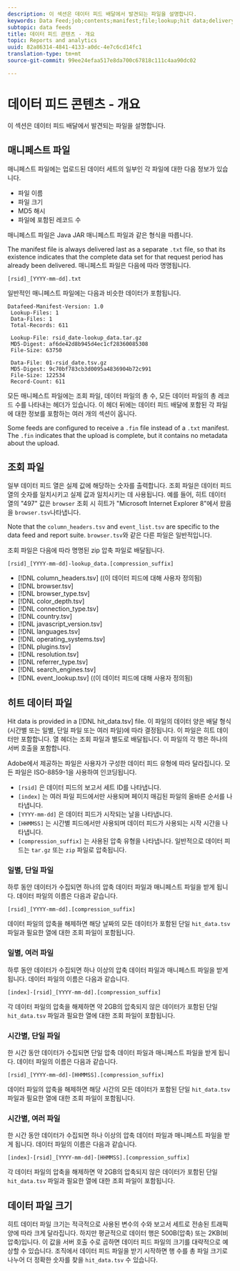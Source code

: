 ```yaml
---
description: 이 섹션은 데이터 피드 배달에서 발견되는 파일을 설명합니다.
keywords: Data Feed;job;contents;manifest;file;lookup;hit data;delivery contents
subtopic: data feeds
title: 데이터 피드 콘텐츠 - 개요
topic: Reports and analytics
uuid: 82a86314-4841-4133-a0dc-4e7c6cd14fc1
translation-type: tm+mt
source-git-commit: 99ee24efaa517e8da700c67818c111c4aa90dc02

---
```



# 데이터 피드 콘텐츠 - 개요

이 섹션은 데이터 피드 배달에서 발견되는 파일을 설명합니다.

## 매니페스트 파일

매니페스트 파일에는 업로드된 데이터 세트의 일부인 각 파일에 대한 다음 정보가 있습니다.

* 파일 이름
* 파일 크기
* MD5 해시
* 파일에 포함된 레코드 수

매니페스트 파일은 Java JAR 매니페스트 파일과 같은 형식을 따릅니다.

The manifest file is always delivered last as a separate `.txt` file, so that its existence indicates that the complete data set for that request period has already been delivered. 매니페스트 파일은 다음에 따라 명명됩니다.

```text
[rsid]_[YYYY-mm-dd].txt
```

일반적인 매니페스트 파일에는 다음과 비슷한 데이터가 포함됩니다.

```text
Datafeed-Manifest-Version: 1.0
 Lookup-Files: 1
 Data-Files: 1
 Total-Records: 611

 Lookup-File: rsid_date-lookup_data.tar.gz
 MD5-Digest: af6de42d8b945d4ec1cf28360085308
 File-Size: 63750

 Data-File: 01-rsid_date.tsv.gz
 MD5-Digest: 9c70bf783cb3d0095a4836904b72c991
 File-Size: 122534
 Record-Count: 611
```

모든 매니페스트 파일에는 조회 파일, 데이터 파일의 총 수, 모든 데이터 파일의 총 레코드 수를 나타내는 헤더가 있습니다. 이 헤더 뒤에는 데이터 피드 배달에 포함된 각 파일에 대한 정보를 포함하는 여러 개의 섹션이 옵니다.

Some feeds are configured to receive a `.fin` file instead of a `.txt` manifest. The `.fin` indicates that the upload is complete, but it contains no metadata about the upload.

## 조회 파일

일부 데이터 피드 열은 실제 값에 해당하는 숫자를 출력합니다. 조회 파일은 데이터 피드 열의 숫자를 일치시키고 실제 값과 일치시키는 데 사용됩니다. 예를 들어, 히트 데이터 열의 "497" 값은 `browser` 조회 시 히트가 "Microsoft Internet Explorer 8"에서 왔음을 `browser.tsv`나타냅니다.

Note that the `column_headers.tsv` and `event_list.tsv` are specific to the data feed and report suite. `browser.tsv`와 같은 다른 파일은 일반적입니다.

조회 파일은 다음에 따라 명명된 zip 압축 파일로 배달됩니다.

```text
[rsid]_[YYYY-mm-dd]-lookup_data.[compression_suffix]
```

* [!DNL column_headers.tsv] ((이 데이터 피드에 대해 사용자 정의됨)
* [!DNL browser.tsv]
* [!DNL browser_type.tsv]
* [!DNL color_depth.tsv]
* [!DNL connection_type.tsv]
* [!DNL country.tsv]
* [!DNL javascript_version.tsv]
* [!DNL languages.tsv]
* [!DNL operating_systems.tsv]
* [!DNL plugins.tsv]
* [!DNL resolution.tsv]
* [!DNL referrer_type.tsv]
* [!DNL search_engines.tsv]
* [!DNL event_lookup.tsv] ((이 데이터 피드에 대해 사용자 정의됨)

## 히트 데이터 파일

Hit data is provided in a [!DNL hit_data.tsv] file. 이 파일의 데이터 양은 배달 형식(시간별 또는 일별, 단일 파일 또는 여러 파일)에 따라 결정됩니다. 이 파일은 히트 데이터만 포함합니다. 열 헤더는 조회 파일과 별도로 배달됩니다. 이 파일의 각 행은 하나의 서버 호출을 포함합니다.

Adobe에서 제공하는 파일은 사용자가 구성한 데이터 피드 유형에 따라 달라집니다. 모든 파일은 ISO-8859-1을 사용하여 인코딩됩니다.

* `[rsid]` 은 데이터 피드의 보고서 세트 ID를 나타냅니다.
* `[index]` 는 여러 파일 피드에서만 사용되며 페이지 매김된 파일의 올바른 순서를 나타냅니다.
* `[YYYY-mm-dd]` 은 데이터 피드가 시작되는 날을 나타냅니다.
* `[HHMMSS]` 는 시간별 피드에서만 사용되며 데이터 피드가 사용되는 시작 시간을 나타냅니다.
* `[compression_suffix]` 는 사용된 압축 유형을 나타냅니다. 일반적으로 데이터 피드는 `tar.gz` 또는 `zip` 파일로 압축됩니다.

### 일별, 단일 파일

하루 동안 데이터가 수집되면 하나의 압축 데이터 파일과 매니페스트 파일을 받게 됩니다. 데이터 파일의 이름은 다음과 같습니다.

`[rsid]_[YYYY-mm-dd].[compression_suffix]`

데이터 파일의 압축을 해제하면 해당 날짜의 모든 데이터가 포함된 단일 `hit_data.tsv` 파일과 필요한 열에 대한 조회 파일이 포함됩니다.

### 일별, 여러 파일

하루 동안 데이터가 수집되면 하나 이상의 압축 데이터 파일과 매니페스트 파일을 받게 됩니다. 데이터 파일의 이름은 다음과 같습니다.

`[index]-[rsid]_[YYYY-mm-dd].[compression_suffix]`

각 데이터 파일의 압축을 해제하면 약 2GB의 압축되지 않은 데이터가 포함된 단일 `hit_data.tsv` 파일과 필요한 열에 대한 조회 파일이 포함됩니다.

### 시간별, 단일 파일

한 시간 동안 데이터가 수집되면 단일 압축 데이터 파일과 매니페스트 파일을 받게 됩니다. 데이터 파일의 이름은 다음과 같습니다.

`[rsid]_[YYYY-mm-dd]-[HHMMSS].[compression_suffix]`

데이터 파일의 압축을 해제하면 해당 시간의 모든 데이터가 포함된 단일 `hit_data.tsv` 파일과 필요한 열에 대한 조회 파일이 포함됩니다.

### 시간별, 여러 파일

한 시간 동안 데이터가 수집되면 하나 이상의 압축 데이터 파일과 매니페스트 파일을 받게 됩니다. 데이터 파일의 이름은 다음과 같습니다.

`[index]-[rsid]_[YYYY-mm-dd]-[HHMMSS].[compression_suffix]`

각 데이터 파일의 압축을 해제하면 약 2GB의 압축되지 않은 데이터가 포함된 단일 `hit_data.tsv` 파일과 필요한 열에 대한 조회 파일이 포함됩니다.

## 데이터 파일 크기

히트 데이터 파일 크기는 적극적으로 사용된 변수의 수와 보고서 세트로 전송된 트래픽 양에 따라 크게 달라집니다. 하지만 평균적으로 데이터 행은 500B(압축) 또는 2KB(비압축)입니다. 이 값을 서버 호출 수로 곱하면 데이터 피드 파일의 크기를 대략적으로 예상할 수 있습니다. 조직에서 데이터 피드 파일을 받기 시작하면 행 수를 총 파일 크기로 나누어 더 정확한 숫자를 찾을 `hit_data.tsv` 수 있습니다.
